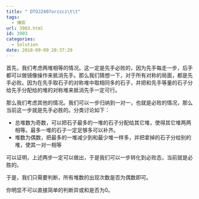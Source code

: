 ```yaml
---
title: " DTOJ2407orzzcz\t\t"
tags:
  - 博弈
url: 3903.html
id: 3903
categories:
  - Solution
date: 2018-09-09 20:37:29
---
```


首先，我们考虑两堆相等的情况。这一定是先手必败的，因为先手每走一步，后手都可以做镜像操作来抵消先手。那么我们猜想一下，对于所有对称的局面，都是先手必败。因为在先手取石子的对称堆中取相同多的石子，并把和先手等量的石子分给先手分配给的堆的对称堆来抵消先手一定可行。

那么我们考虑其他的情况。我们可以一步归纳到一对一，也就是必败的情况，那么当前这一步就是先手必胜的。分类讨论如下：

*   总堆数为奇数，可以把石子最多的一堆的石子分配给其它堆，使得其它堆两两相等。最多一堆的石子一定足够多可以补齐。
*   堆数为偶数，把最多的一堆减少到和最少堆一样多，并把拿掉的石子分给别的堆，使其一对一相等

可以证明，上述两步一定可以做出，于是我们可以一步转化到必败态，当前就是必胜的。

于是，我们只需要判断，所有堆数的出现次数是否为偶数即可。

你明显不可以直接简单的判断异或和是否为0。